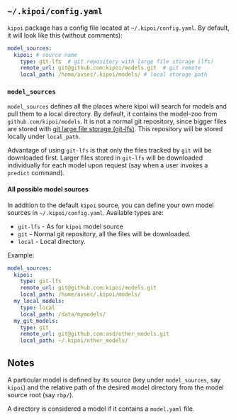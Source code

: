 ## `~/.kipoi/config.yaml`

`kipoi` package has a config file located at `~/.kipoi/config.yaml`. By default, it will look like this (without comments):

```yaml
model_sources:
  kipoi: # source name 
    type: git-lfs  # git repository with large file storage (lfs)
    remote_url: git@github.com:kipoi/models.git  # git remote
    local_path: /home/avsec/.kipoi/models/ # local storage path
```

### `model_sources`

`model_sources` defines all the places where kipoi will search for models and pull them to a local directory.
By default, it contains the model-zoo from `github.com/kipoi/models`. It is not a normal git repository,
since bigger files are stored with [git large file storage (git-lfs)](https://git-lfs.github.com/).
This repository will be stored locally under `local_path`.

Advantage of using `git-lfs` is that only the files tracked by `git` will be downloaded first. Larger files 
stored in `git-lfs` will be downloaded individually for each model upon request (say when a user invokes a `predict` command).

#### All possible model sources

In addition to the default `kipoi` source, you can define your own model sources in `~/.kipoi/config.yaml`. Available types are:

- `git-lfs` - As for `kipoi` model source
- `git` - Normal git repository, all the files will be downloaded.
- `local` - Local directory. 

Example:

```yaml
model_sources:
  kipoi:
    type: git-lfs
    remote_url: git@github.com:kipoi/models.git
    local_path: /home/avsec/.kipoi/models/
  my_local_models:
    type: local
    local_path: /data/mymodels/
  my_git_models:
    type: git
    remote_url: git@github.com:asd/other_models.git
    local_path: ~/.kipoi/other_models/
```	


## Notes

A particular model is defined by its source (key under `model_sources`, say `kipoi`) and the relative path of the desired model directory from the model source root (say `rbp/`).

A directory is considered a model if it contains a `model.yaml` file.
